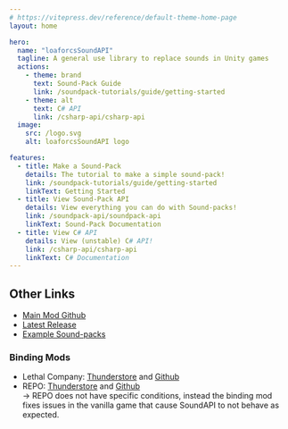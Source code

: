 ```yaml
---
# https://vitepress.dev/reference/default-theme-home-page
layout: home

hero:
  name: "loaforcsSoundAPI"
  tagline: A general use library to replace sounds in Unity games
  actions:
    - theme: brand
      text: Sound-Pack Guide
      link: /soundpack-tutorials/guide/getting-started
    - theme: alt
      text: C# API
      link: /csharp-api/csharp-api
  image:
    src: /logo.svg
    alt: loaforcsSoundAPI logo

features:
  - title: Make a Sound-Pack
    details: The tutorial to make a simple sound-pack!
    link: /soundpack-tutorials/guide/getting-started
    linkText: Getting Started
  - title: View Sound-Pack API
    details: View everything you can do with Sound-packs!
    link: /soundpack-api/soundpack-api
    linkText: Sound-Pack Documentation
  - title: View C# API
    details: View (unstable) C# API!
    link: /csharp-api/csharp-api
    linkText: C# Documentation
---
```


## Other Links
- [Main Mod Github](https://github.com/loaforcsSoundAPI/loaforcsSoundAPI/)
- [Latest Release](https://github.com/loaforcsSoundAPI/loaforcsSoundAPI/releases/latest)
- [Example Sound-packs](https://github.com/loaforcsSoundAPI/loaforcsSoundAPI.Examples)

### Binding Mods
- Lethal Company: [Thunderstore](https://thunderstore.io/c/lethal-company/p/loaforc/loaforcsSoundAPI_LethalCompany/) and [Github](https://github.com/loaforcsSoundAPI/loaforcsSoundAPI.LethalCompany)
- REPO: [Thunderstore](https://thunderstore.io/c/repo/p/loaforc/loaforcsSoundAPI_REPO/) and [Github](https://github.com/loaforcsSoundAPI/loaforcsSoundAPI.REPO) <br>
  -> REPO does not have specific conditions, instead the binding mod fixes issues in the vanilla game that cause SoundAPI to not behave as expected.